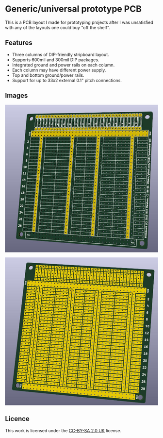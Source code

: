 # Generic/universal prototype PCB

This is a PCB layout I made for prototyping projects after I was unsatisfied
with any of the layouts one could buy "off the shelf".

## Features

* Three columns of DIP-friendly stripboard layout.
* Supports 600mil and 300mil DIP packages.
* Integrated ground and power rails on each column.
* Each column may have different power supply.
* Top and bottom ground/power rails.
* Support for up to 33x2 external 0.1" pitch connections.

## Images

![3d view of front](img/front-3d.jpg)

![3d view of back](img/back-3d.jpg)

## Licence

This work is licensed under the [CC-BY-SA 2.0
UK](http://creativecommons.org/licenses/by-sa/2.0/uk/deed.en_GB) license.
